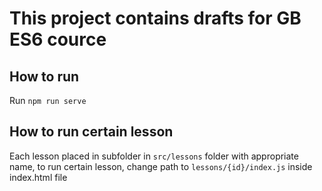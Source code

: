 # This project contains drafts for GB ES6 cource

## How to run
Run `npm run serve`
## How to run certain lesson
Each lesson placed in subfolder in `src/lessons` folder with appropriate name, to run certain lesson, change path to `lessons/{id}/index.js` inside index.html file
